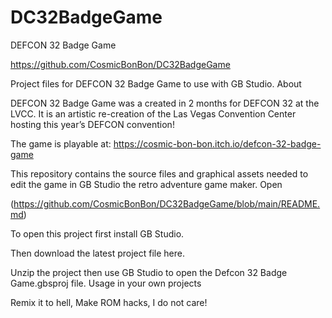# DC32BadgeGame
DEFCON 32 Badge Game

https://github.com/CosmicBonBon/DC32BadgeGame

Project files for DEFCON 32 Badge Game to use with GB Studio.
About

DEFCON 32 Badge Game was a created in 2 months for DEFCON 32 at the LVCC.
It is an artistic re-creation of the Las Vegas Convention Center hosting this year’s DEFCON convention!

The game is playable at:
https://cosmic-bon-bon.itch.io/defcon-32-badge-game

This repository contains the source files and graphical assets needed to edit the game in GB Studio the retro adventure game maker.
Open

(https://github.com/CosmicBonBon/DC32BadgeGame/blob/main/README.md)

To open this project first install GB Studio.

Then download the latest project file here.

Unzip the project then use GB Studio to open the Defcon 32 Badge Game.gbsproj file.
Usage in your own projects

Remix it to hell, Make ROM hacks, I do not care!
